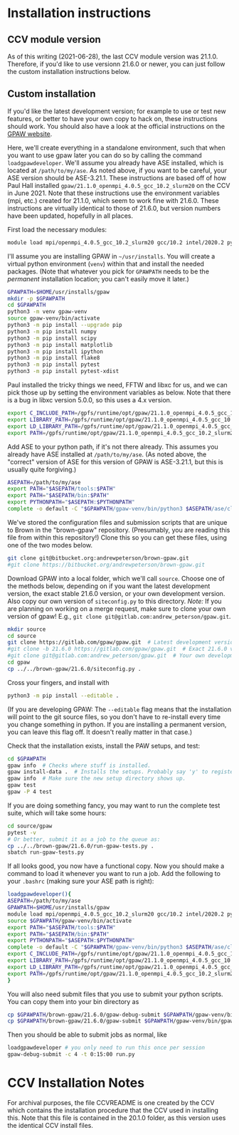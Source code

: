 Installation instructions
=========================

CCV module version
------------------

As of this writing (2021-06-28), the last CCV module version was 21.1.0.
Therefore, if you'd like to use versionn 21.6.0 or newer, you can just follow the custom installation instructions below.

Custom installation
-------------------

If you'd like the latest development version; for example to use or test new features, or better to have your own copy to hack on, these instructions should work.
You should also have a look at the official instructions on the [GPAW website](https://wiki.fysik.dtu.dk/gpaw/devel/developer_installation.html).


Here, we'll create everything in a standalone environment, such that when you want to use gpaw later you can do so by calling the command `loadgpawdeveloper`.
We'll assume you already have ASE installed, which is located at `/path/to/my/ase`.
As noted above, if you want to be careful, your ASE version should be ASE-3.21.1.
These instructions are based off of how Paul Hall installed `gpaw/21.1.0_openmpi_4.0.5_gcc_10.2_slurm20` on the CCV in June 2021.
Note that these instructions use the environment variables (mpi, etc.) created for 21.1.0, which seem to work fine with 21.6.0.
These instructions are virtually identical to those of 21.6.0, but version numbers have been updated, hopefully in all places.

First load the necessary modules:

```bash
module load mpi/openmpi_4.0.5_gcc_10.2_slurm20 gcc/10.2 intel/2020.2 python/3.9.0
```

I'll assume you are installing GPAW in `~/usr/installs`.
You will create a virtual python environment (`venv`) within that and install the needed packages.
(Note that whatever you pick for `GPAWPATH` needs to be the *permanent* installation location; you can't easily move it later.)

```bash
GPAWPATH=$HOME/usr/installs/gpaw
mkdir -p $GPAWPATH
cd $GPAWPATH
python3 -m venv gpaw-venv
source gpaw-venv/bin/activate
python3 -m pip install --upgrade pip
python3 -m pip install numpy
python3 -m pip install scipy
python3 -m pip install matplotlib
python3 -m pip install ipython
python3 -m pip install flake8
python3 -m pip install pytest
python3 -m pip install pytest-xdist
```

Paul installed the tricky things we need, FFTW and libxc for us, and we can pick those up by setting the environment variables as below.
Note that there is a bug in libxc version 5.0.0, so this uses a 4.x version.

```bash
export C_INCLUDE_PATH=/gpfs/runtime/opt/gpaw/21.1.0_openmpi_4.0.5_gcc_10.2_slurm20/depends/include:$C_INCLUDE_PATH
export LIBRARY_PATH=/gpfs/runtime/opt/gpaw/21.1.0_openmpi_4.0.5_gcc_10.2_slurm20/depends/lib:$LIBRARY_PATH
export LD_LIBRARY_PATH=/gpfs/runtime/opt/gpaw/21.1.0_openmpi_4.0.5_gcc_10.2_slurm20/depends/lib:$LD_LIBRARY_PATH
export PATH=/gpfs/runtime/opt/gpaw/21.1.0_openmpi_4.0.5_gcc_10.2_slurm20/depends/bin:$PATH
```

Add ASE to your python path, if it's not there already.
This assumes you already have ASE installed at `/path/to/my/ase`.
(As noted above, the "correct" version of ASE for this version of GPAW is ASE-3.21.1, but this is usually quite forgiving.)

```bash
ASEPATH=/path/to/my/ase
export PATH="$ASEPATH/tools:$PATH"
export PATH="$ASEPATH/bin:$PATH"
export PYTHONPATH="$ASEPATH:$PYTHONPATH"
complete -o default -C "$GPAWPATH/gpaw-venv/bin/python3 $ASEPATH/ase/cli/complete.py" ase
```

We've stored the configuration files and submission scripts that are unique to Brown in the "brown-gpaw" repository.
(Presumably, you are reading this file from within this repository!)
Clone this so you can get these files, using one of the two modes below.

```bash
git clone git@bitbucket.org:andrewpeterson/brown-gpaw.git
#git clone https://bitbucket.org/andrewpeterson/brown-gpaw.git
```

Download GPAW into a local folder, which we'll call `source`.
Choose one of the methods below, depending on if you want the latest development version, the exact stable 21.6.0 version, or your own development version.
Also copy our own version of `siteconfig.py` to this directory.
*Note:* If you are planning on working on a merge request, make sure to clone your own version of gpaw!
E.g., `git clone git@gitlab.com:andrew_peterson/gpaw.git`.

```bash
mkdir source
cd source
git clone https://gitlab.com/gpaw/gpaw.git  # Latest development version
#git clone -b 21.6.0 https://gitlab.com/gpaw/gpaw.git  # Exact 21.6.0 version
#git clone git@gitlab.com:andrew_peterson/gpaw.git  # Your own development version
cd gpaw
cp ../../brown-gpaw/21.6.0/siteconfig.py .
```

Cross your fingers, and install with

```bash
python3 -m pip install --editable .
```

(If you are developing GPAW: The `--editable` flag means that the installation will point to the git source files, so you don't have to re-install every time you change something in python. If you are installing a permanent version, you can leave this flag off. It doesn't really matter in that case.)

Check that the installation exists, install the PAW setups, and test:

```bash
cd $GPAWPATH
gpaw info  # Checks where stuff is installed.
gpaw install-data .  # Installs the setups. Probably say 'y' to register the path.
gpaw info  # Make sure the new setup directory shows up.
gpaw test
gpaw -P 4 test
```

If you are doing something fancy, you may want to run the complete test suite, which will take some hours:

```bash
cd source/gpaw
pytest -v
# Or better, submit it as a job to the queue as:
cp ../../brown-gpaw/21.6.0/run-gpaw-tests.py .
sbatch run-gpaw-tests.py
```

If all looks good, you now have a functional copy.
Now you should make a command to load it whenever you want to run a job.
Add the following to your `.bashrc` (making sure your ASE path is right):

```bash
loadgpawdeveloper(){
ASEPATH=/path/to/my/ase
GPAWPATH=$HOME/usr/installs/gpaw
module load mpi/openmpi_4.0.5_gcc_10.2_slurm20 gcc/10.2 intel/2020.2 python/3.9.0
source $GPAWPATH/gpaw-venv/bin/activate
export PATH="$ASEPATH/tools:$PATH"
export PATH="$ASEPATH/bin:$PATH"
export PYTHONPATH="$ASEPATH:$PYTHONPATH"
complete -o default -C "$GPAWPATH/gpaw-venv/bin/python3 $ASEPATH/ase/cli/complete.py" ase
export C_INCLUDE_PATH=/gpfs/runtime/opt/gpaw/21.1.0_openmpi_4.0.5_gcc_10.2_slurm20/depends/include:$C_INCLUDE_PATH
export LIBRARY_PATH=/gpfs/runtime/opt/gpaw/21.1.0_openmpi_4.0.5_gcc_10.2_slurm20/depends/lib:$LIBRARY_PATH
export LD_LIBRARY_PATH=/gpfs/runtime/opt/gpaw/21.1.0_openmpi_4.0.5_gcc_10.2_slurm20/depends/lib:$LD_LIBRARY_PATH
export PATH=/gpfs/runtime/opt/gpaw/21.1.0_openmpi_4.0.5_gcc_10.2_slurm20/depends/bin:$PATH
}
```

You will also need submit files that you use to submit your python scripts.
You can copy them into your bin directory as

```bash
cp $GPAWPATH/brown-gpaw/21.6.0/gpaw-debug-submit $GPAWPATH/gpaw-venv/bin/gpaw-debug-submit
cp $GPAWPATH/brown-gpaw/21.6.0/gpaw-submit $GPAWPATH/gpaw-venv/bin/gpaw-submit
```

Then you should be able to submit jobs as normal, like

```bash
loadgpawdeveloper # you only need to run this once per session
gpaw-debug-submit -c 4 -t 0:15:00 run.py
```

CCV Installation Notes
======================

For archival purposes, the file CCVREADME is one created by the CCV which contains the installation procedure that the CCV used in installing this.
Note that this file is contained in the 20.1.0 folder, as this version uses the identical CCV install files.
